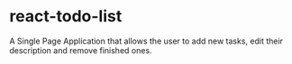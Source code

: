 # react-todo-list
A Single Page Application that allows the user to add new tasks, edit their description and remove finished ones.
